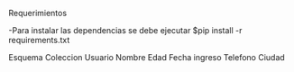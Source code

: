 Requerimientos 

-Para instalar las dependencias se debe ejecutar $pip install -r requirements.txt


Esquema Coleccion Usuario 
Nombre
Edad
Fecha ingreso
Telefono
Ciudad
